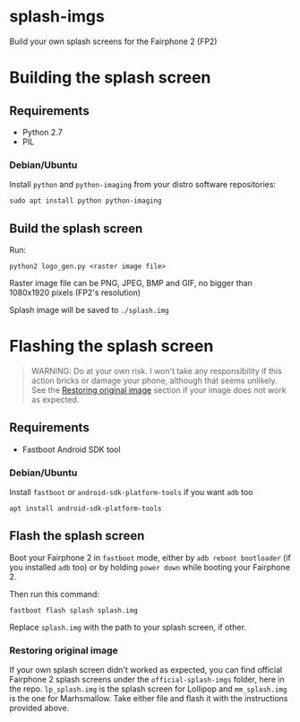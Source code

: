 # splash-imgs
Build your own splash screens for the Fairphone 2 (FP2)

# Building the splash screen

## Requirements

- Python 2.7
- PIL

### Debian/Ubuntu

Install `python` and `python-imaging` from your distro software repositories:

```
sudo apt install python python-imaging
```

## Build the splash screen

Run:

```
python2 logo_gen.py <raster image file>
```

Raster image file can be PNG, JPEG, BMP and GIF, no bigger than 1080x1920 pixels (FP2's resolution)

Splash image will be saved to `./splash.img`


# Flashing the splash screen

> WARNING: Do at your own risk. I won't take any responsibility if this action bricks or damage your phone, although that seems unlikely. See the [Restoring original image](#restoring-original-image) section if your image does not work as expected.

## Requirements

- Fastboot Android SDK tool

### Debian/Ubuntu

Install `fastboot` or `android-sdk-platform-tools` if you want `adb` too

```
apt install android-sdk-platform-tools
```

## Flash the splash screen

Boot your Fairphone 2 in `fastboot` mode, either by `adb reboot bootloader` (if you installed `adb` too) or by holding `power down` while booting your Fairphone 2.

Then run this command:
```
fastboot flash splash splash.img
```

Replace `splash.img` with the path to your splash screen, if other.


### Restoring original image

If your own splash screen didn't worked as expected, you can find official Fairphone 2 splash screens under the `official-splash-imgs` folder, here in the repo. `lp_splash.img` is the splash screen for Lollipop and `mm_splash.img` is the one for Marhsmallow. Take either file and flash it with the instructions provided above.
